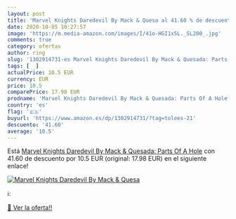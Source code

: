 ```yaml
---
layout: post
title: 'Marvel Knights Daredevil By Mack & Quesa al 41.60 % de descuento'
date: 2020-10-05 10:27:57
image: 'https://m.media-amazon.com/images/I/41o-HGI1x5L._SL200_.jpg'
comments: true
category: ofertas
author: ring
slug: '1302914731-es Marvel Knights Daredevil By Mack & Quesada: Parts Of A Hole'
tags: [  ]
actualPrice: 10.5 EUR
currency: EUR
price: 10.5
comparePrice: 17.98 EUR
prodname: 'Marvel Knights Daredevil By Mack & Quesada: Parts Of A Hole'
country: 'es'
flag: '🇪🇸'
buyurl: 'https://www.amazon.es/dp/1302914731/?tag=tolees-21'
descuento: '41.60'
average: '10.5'
---
```


Está [Marvel Knights Daredevil By Mack & Quesada: Parts Of A Hole](https://www.amazon.es/dp/1302914731/?tag=tolees-21) con 41.60 de descuento por 10.5 EUR (original: 17.98 EUR) en el siguiente enlace!

[![Marvel Knights Daredevil By Mack & Quesa](https://m.media-amazon.com/images/I/41o-HGI1x5L._SL200_.jpg)](https://www.amazon.es/dp/1302914731/?tag=tolees-21)

ℹ️:


[🛒 Ver la oferta!!](https://www.amazon.es/dp/1302914731/?tag=tolees-21)
